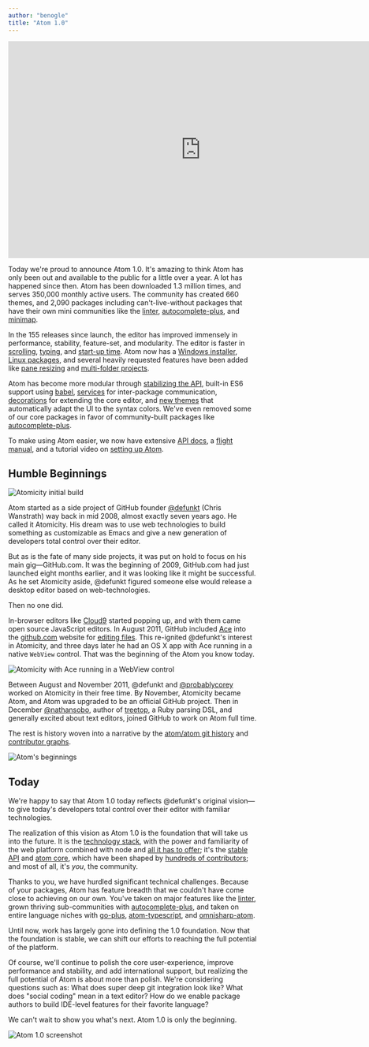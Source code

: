 ```yaml
---
author: "benogle"
title: "Atom 1.0"
---
```


<iframe width="780" height="440" src="https://www.youtube.com/embed/Y7aEiVwBAdk?rel=0" frameborder="0" allowfullscreen=""></iframe>

<!--more-->

Today we're proud to announce Atom 1.0. It's amazing to think Atom has only been out and available to the public for a little over a year. A lot has happened since then. Atom has been downloaded 1.3 million times, and serves 350,000 monthly active users. The community has created 660 themes, and 2,090 packages including can't-live-without packages that have their own mini communities like the [linter](https://github.com/AtomLinter), [autocomplete-plus](https://github.com/atom/autocomplete-plus), and [minimap](https://atom.io/packages/minimap).

In the 155 releases since launch, the editor has improved immensely in performance, stability, feature-set, and modularity. The editor is faster in [scrolling](https://github.com/atom/atom/pull/6733), [typing](https://github.com/atom/atom/pull/5293), and [start-up time](https://github.com/atom/atom/issues/3673). Atom now has a [Windows installer](/blog/2014/12/10/a-windows-installer-and-updater), [Linux packages](/blog/2014/11/05/linux-packages), and several heavily requested features have been added like [pane resizing](/blog/2015/04/21/atom-is-faster-resizable-saves-app-state) and [multi-folder projects](/blog/2015/04/15/multi-folder-projects).

Atom has become more modular through [stabilizing the API](/blog/2015/01/15/announcing-the-atom-1-api), built-in ES6 support using [babel](/blog/2015/02/04/built-in-6to5), [services](/blog/2015/03/25/new-services-API) for inter-package communication, [decorations](/blog/2014/07/24/decorations) for extending the core editor, and [new themes](/blog/2015/02/18/one-themes) that automatically adapt the UI to the syntax colors. We've even removed some of our core packages in favor of community-built packages like [autocomplete-plus](/blog/2015/05/15/new-autocomplete).

To make using Atom easier, we now have extensive [API docs](https://atom.io/docs/api/latest/Atom), a [flight manual](https://flight-manual.atom.io/), and a tutorial video on [setting up Atom](https://www.youtube.com/watch?v=U5POoGSrtGg).

## Humble Beginnings

![Atomicity initial build](https://cloud.githubusercontent.com/assets/2/6834107/f4d98702-d2ee-11e4-84af-913b23d6898c.png)

Atom started as a side project of GitHub founder [@defunkt](http://github.com/defunkt) (Chris Wanstrath) way back in mid 2008, almost exactly seven years ago. He called it Atomicity. His dream was to use web technologies to build something as customizable as Emacs and give a new generation of developers total control over their editor.

But as is the fate of many side projects, it was put on hold to focus on his main gig—GitHub.com. It was the beginning of 2009, GitHub.com had just launched eight months earlier, and it was looking like it might be successful. As he set Atomicity aside, @defunkt figured someone else would release a desktop editor based on web-technologies.

Then no one did.

In-browser editors like [Cloud9](https://c9.io/) started popping up, and with them came open source JavaScript editors. In August 2011, GitHub included [Ace](http://ace.c9.io/) into the [github.com](http://github.com/) website for [editing files](https://github.com/blog/905-edit-like-an-ace). This re-ignited @defunkt's interest in Atomicity, and three days later he had an OS X app with Ace running in a native `WebView` control. That was the beginning of the Atom you know today.

![Atomicity with Ace running in a WebView control](https://cloud.githubusercontent.com/assets/2/8295777/dc43a516-18fc-11e5-9b49-7c45f09442f6.PNG)

Between August and November 2011, @defunkt and [@probablycorey](http://github.com/probablycorey) worked on Atomicity in their free time. By November, Atomicity became Atom, and Atom was upgraded to be an official GitHub project. Then in December [@nathansobo](http://github.com/nathansobo), author of [treetop](https://github.com/nathansobo/treetop), a Ruby parsing DSL, and generally excited about text editors, joined GitHub to work on Atom full time.

The rest is history woven into a narrative by the [atom/atom git history](https://github.com/atom/atom/commits/master) and [contributor graphs](https://github.com/atom/atom/graphs/contributors).

![Atom's beginnings](https://cloud.githubusercontent.com/assets/378023/8225393/ffa3a546-15ce-11e5-8de4-c55b2a5c771d.png)

## Today

We're happy to say that Atom 1.0 today reflects @defunkt's original vision—to give today's developers total control over their editor with familiar technologies.

The realization of this vision as Atom 1.0 is the foundation that will take us into the future. It is the [technology stack](https://electronjs.org/), with the power and familiarity of the web platform combined with node and [all it has to offer](https://www.npmjs.com/); it's the [stable API](https://atom.io/docs/api/latest/Atom) and [atom core](https://github.com/atom/atom), which have been shaped by [hundreds of contributors](https://github.com/atom/atom/graphs/contributors); and most of all, it's _you_, the community.

Thanks to you, we have hurdled significant technical challenges. Because of your packages, Atom has feature breadth that we couldn't have come close to achieving on our own. You've taken on major features like the [linter](https://github.com/AtomLinter), grown thriving sub-communities with [autocomplete-plus](https://github.com/atom/autocomplete-plus), and taken on entire language niches with [go-plus](https://atom.io/packages/go-plus), [atom-typescript](https://atom.io/packages/atom-typescript), and [omnisharp-atom](https://atom.io/packages/omnisharp-atom).

Until now, work has largely gone into defining the 1.0 foundation. Now that the foundation is stable, we can shift our efforts to reaching the full potential of the platform.

Of course, we'll continue to polish the core user-experience, improve performance and stability, and add international support, but realizing the full potential of Atom is about more than polish. We're considering questions such as: What does super deep git integration look like? What does "social coding" mean in a text editor? How do we enable package authors to build IDE-level features for their favorite language?

We can't wait to show you what's next. Atom 1.0 is only the beginning.

![Atom 1.0 screenshot](https://cloud.githubusercontent.com/assets/671378/8335616/6fcff8da-1a64-11e5-8936-44c317223ecc.png)
